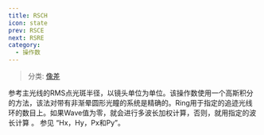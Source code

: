 ```yaml
---
title: RSCH
icon: state
prev: RSCE
next: RSRE
category:
  - 操作数
---
```


> 分类: [像差](/hb/operands/131/885/  "Zemax 操作数 像差")

参考主光线的RMS点光斑半径，以镜头单位为单位。该操作数使用一个高斯积分的方法，该法对带有非渐晕圆形光瞳的系统是精确的。Ring用于指定的追迹光线环的数目上。如果Wave值为零，就会进行多波长加权计算，否则，就用指定的波长计算 。 
参见 “Hx，Hy，Px和Py”。